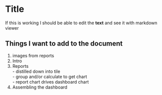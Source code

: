 # Title

If this is working I should be able to edit the **text** and see it with markdown viewer

## Things I want to add to the document

  1. images from reports
  2. Intro
  3. Reports  
    - distilled down into tile  
    - group and/or calculate to get chart  
    - report chart drives dashboard chart
  4. Assembling the dashboard 

